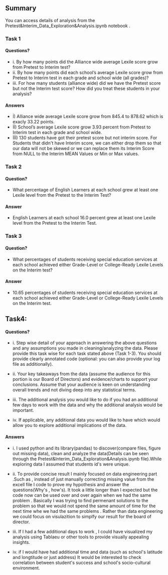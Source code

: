 ## Summary 

You can access  details of analysis from the Pretest&Interim_Data_Exploration&Analysis.ipynb notebook .
### Task 1
#### Questions?

*  i. By how many points did the Alliance wide average Lexile score grow from Pretest to Interim test?
*  ii. By how many points did each school’s average Lexile score grow from Pretest to Interim test in each grade and school wide (all grades)?
*  iii. For how many students (alliance wide) did we have the Pretest score but not the Interim test score? How did you treat these students in your analysis?
#### Answers
* İ) Alliance wide average Lexile score grow from   845.4 to 878.62 which is exacly 33.22 points.
* İİ) School’s average Lexile score grow  3.93 percent from Pretest to Interim test in each grade and school wide.
* İİİ) 130 students have got their pretest score  but not interim score. For Students that didn't have Interim score, we can either drop them so that our data will not be skewed or we can replace them its Interim Score from NULL to the Interim MEAN Values or Min or Max values.

### Task 2
#### Question?
*  What percentage of English Learners at each school grew at least one Lexile level from the Pretest to the Interim Test? 
#### Answer
*  English Learners at each school 16.0 percent grew at least one Lexile level from the Pretest to the Interim Test.


### Task 3
#### Question?
*  What percentages of students receiving special education services at each school achieved either Grade-Level or College-Ready Lexile Levels on the Interim test? 
#### Answer
*  10.65 percentages of students receiving special education services at each school achieved either Grade-Level or College-Ready Lexile Levels on the Interim test.
## Task4:
#### Questions?
*  i. Step wise detail of your approach in answering the above questions and any assumptions you made in cleaning/analyzing the data. Please provide this task wise for each task stated above (Task 1-3). You should provide clearly annotated code (optional: you can also provide your log file as additionally).


*  ii. Your key takeaways from the data (assume the audience for this portion is our Board of Directors) and evidence/charts to support your conclusions. Assume that your audience is keen on understanding overall trends and not diving deep into any statistical terms.


*  iii. The additional analysis you would like to do if you had an additional few days to work with the data and why the additional analysis would be important.


*  iv. If applicable, any additional data you would like to have which would allow you to explore additional implications of the data.

#### Answers
*   i. I used python and its library(pandas) to discover(compare files, figure out missing data), clean  and analyze the data(Details can be seen through the Pretest&Interim_Data_Exploration&Analysis.ipynb file).While exploring data I assumed that students id's were unique.

*   ii. To provide concise result  I mainly focused on data engineering part .Such as , instead of just manually correcting missing value from the excell file I code to prove my hypothesis and answer the questions(Why's  , how's). It took a little longer than I expected but the code now can be used over and over again when we had the same problem . 
        Basically I was trying to find permenant solutions to the problem so that we would not spend the same amount of time for the next time whe we had the same problems . Rather than data engineering we could focus on visulazition to simplfy our result for the board of director.
*   iii. If I had  a few additional days to work , I could have visualized my analysis using Tablaeu or other tools to provide visually appealing insights.

*   iv.  if I would have had additional time and data (such as school's latitude  and longtitude or just address) It would be interested to check correlation between student's success and school's socio-cultural environment.
